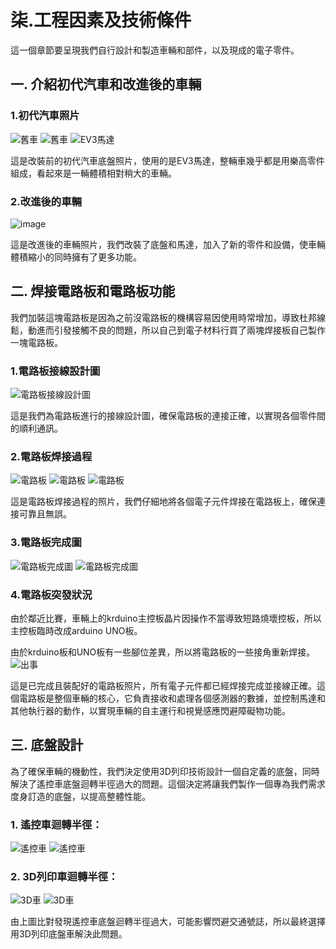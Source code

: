 # 柒.工程因素及技術條件
這一個章節要呈現我們自行設計和製造車輛和部件，以及現成的電子零件。

## 一. 介紹初代汽車和改進後的車輛

### 1.初代汽車照片
![舊車](舊車.jpg)
![舊車](舊車1.jpg)
![EV3馬達](EV3馬達.jpg)

這是改裝前的初代汽車底盤照片，使用的是EV3馬達，整輛車幾乎都是用樂高零件組成，看起來是一輛體積相對稍大的車輛。

### 2.改進後的車輛
![image](車1.jpg)

這是改進後的車輛照片，我們改裝了底盤和馬達，加入了新的零件和設備，使車輛體積縮小的同時擁有了更多功能。

## 二. 焊接電路板和電路板功能
我們加裝這塊電路板是因為之前沒電路板的機構容易因使用時常增加，導致杜邦線鬆，動進而引發接觸不良的問題，所以自己到電子材料行買了兩塊焊接板自己製作一塊電路板。

### 1.電路板接線設計圖
![電路板接線設計圖](pIYBAF8PvcGAd8HXAAAZEUwlF1s603.png)

這是我們為電路板進行的接線設計圖，確保電路板的連接正確，以實現各個零件間的順利通訊。

### 2.電路板焊接過程
![電路板](電路板11.jpg)
![電路板](電路板22.jpg)
![電路板](電路板33.jpg)

這是電路板焊接過程的照片，我們仔細地將各個電子元件焊接在電路板上，確保連接可靠且無誤。

### 3.電路板完成圖
![電路板完成圖](電路板完成圖11.jpg)
![電路板完成圖](電路板完成圖22.jpg)

### 4.電路板突發狀況

由於鄰近比賽，車輛上的krduino主控板晶片因操作不當導致短路燒壞控板，所以主控板臨時改成arduino UNO板。

由於krduino板和UNO板有一些腳位差異，所以將電路板的一些接角重新焊接。
![出事](出事.jpg)


這是已完成且裝配好的電路板照片，所有電子元件都已經焊接完成並接線正確。這個電路板是整個車輛的核心，它負責接收和處理各個感測器的數據，並控制馬達和其他執行器的動作，以實現車輛的自主運行和視覺感應閃避障礙物功能。
## 三. 底盤設計

為了確保車輛的機動性，我們決定使用3D列印技術設計一個自定義的底盤，同時解決了遙控車底盤迴轉半徑過大的問題。這個決定將讓我們製作一個專為我們需求度身訂造的底盤，以提高整體性能。

### 1. 遙控車迴轉半徑：

![遙控車](搖11.jpg)
![遙控車](搖22.jpg)

### 2. 3D列印車迴轉半徑：

![3D車](自11.jpg)
![3D車](自22.jpg)

由上圖比對發現遙控車底盤迴轉半徑過大，可能影響閃避交通號誌，所以最終選擇用3D列印底盤車解決此問題。

